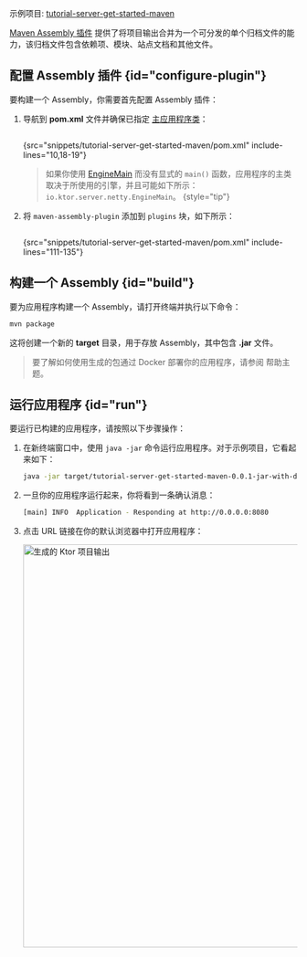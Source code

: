 [//]: # (title: 使用 Maven Assembly 插件创建胖 JAR)

<tldr>
<p>
<control>示例项目</control>: <a href="https://github.com/ktorio/ktor-documentation/tree/%ktor_version%/codeSnippets/snippets/tutorial-server-get-started-maven">tutorial-server-get-started-maven</a>
</p>
</tldr>

[Maven Assembly 插件](http://maven.apache.org/plugins/maven-assembly-plugin/) 提供了将项目输出合并为一个可分发的单个归档文件的能力，该归档文件包含依赖项、模块、站点文档和其他文件。

## 配置 Assembly 插件 {id="configure-plugin"}

要构建一个 Assembly，你需要首先配置 Assembly 插件：

1. 导航到 **pom.xml** 文件并确保已指定 [主应用程序类](server-dependencies.topic#create-entry-point)：
   ```xml
   ```
   {src="snippets/tutorial-server-get-started-maven/pom.xml" include-lines="10,18-19"}

   > 如果你使用 [EngineMain](server-create-and-configure.topic#engine-main) 而没有显式的 `main()` 函数，应用程序的主类取决于所使用的引擎，并且可能如下所示： `io.ktor.server.netty.EngineMain`。
   {style="tip"}

2. 将 `maven-assembly-plugin` 添加到 `plugins` 块，如下所示：
   ```xml
   ```
   {src="snippets/tutorial-server-get-started-maven/pom.xml" include-lines="111-135"}

## 构建一个 Assembly {id="build"}

要为应用程序构建一个 Assembly，请打开终端并执行以下命令：

```Bash
mvn package
```

这将创建一个新的 **target** 目录，用于存放 Assembly，其中包含 **.jar** 文件。

> 要了解如何使用生成的包通过 Docker 部署你的应用程序，请参阅 [](docker.md) 帮助主题。

## 运行应用程序 {id="run"}

要运行已构建的应用程序，请按照以下步骤操作：

1. 在新终端窗口中，使用 `java -jar` 命令运行应用程序。对于示例项目，它看起来如下：
   ```Bash
   java -jar target/tutorial-server-get-started-maven-0.0.1-jar-with-dependencies.jar
   ```
2. 一旦你的应用程序运行起来，你将看到一条确认消息：
   ```Bash
   [main] INFO  Application - Responding at http://0.0.0.0:8080
   ```
3. 点击 URL 链接在你的默认浏览器中打开应用程序：

   <img src="server_get_started_ktor_sample_app_output.png" alt="生成的 Ktor 项目输出"
                     border-effect="rounded" width="706"/>